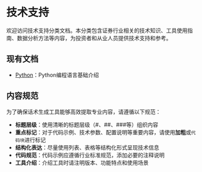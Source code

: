 # 技术支持

欢迎访问技术支持分类文档。本分类包含证券行业相关的技术知识、工具使用指南、数据分析方法等内容，为投资者和从业人员提供技术支持和参考。

## 现有文档

- [Python](Python.md)：Python编程语言基础介绍

## 内容规范

为了确保话术生成工具能够高效提取专业内容，请遵循以下规范：

- **标题层级**：使用清晰的标题层级（#、##、###等）组织内容
- **重点标记**：对于代码示例、技术参数、配置说明等重要内容，请使用**加粗**或`代码块`进行标记
- **结构化表达**：尽量使用列表、表格等结构化形式呈现技术信息
- **代码规范**：代码示例应遵循行业标准规范，添加必要的注释说明
- **工具介绍**：介绍工具时请注明版本、功能特点和使用场景